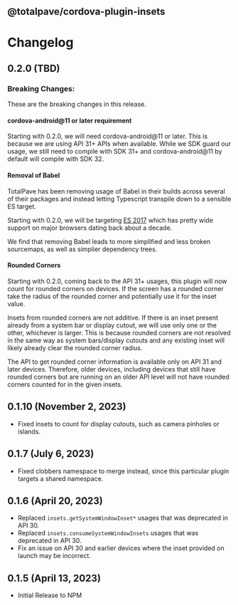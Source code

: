 
@totalpave/cordova-plugin-insets
--------------------------------

# Changelog

## 0.2.0 (TBD)

### Breaking Changes:

These are the breaking changes in this release.

#### cordova-android@11 or later requirement

Starting with 0.2.0, we will need cordova-android@11 or later.
This is because we are using API 31+ APIs when available.
While we SDK guard our usage, we still need to compile with SDK 31+ and cordova-android@11 by default will compile with SDK 32.

#### Removal of Babel

TotalPave has been removing usage of Babel in their builds across several of their packages and instead letting Typescript transpile down to a sensible ES target.

Starting with 0.2.0, we will be targeting [ES 2017](https://caniuse.com/?search=es2017) which has pretty wide support on major browsers dating back about a decade.

We find that removing Babel leads to more simplified and less broken sourcemaps, as well as simplier dependency trees.

#### Rounded Corners

Starting with 0.2.0, coming back to the API 31+ usages, this plugin will now count for rounded corners on devices. If the screen has a rounded corner take the radius of the rounded corner and potentially use it for the inset value.

Insets from rounded corners are not additive. If there is an inset present already from a system bar or display cutout, we will use only one or the other, whichever is larger. This is because rounded corners are not resolved in the same way as system bars/display cutouts and any existing inset will likely already clear the rounded corner radius.

The API to get rounded corner information is available only on API 31 and later devices. Therefore, older devices, including devices that still have rounded corners but are running on an older API level will not have rounded corners counted for in the given insets.

## 0.1.10 (November 2, 2023)
- Fixed insets to count for display cutouts, such as camera pinholes or islands.

## 0.1.7 (July 6, 2023)
- Fixed clobbers namespace to merge instead, since this particular plugin targets a shared namespace.

## 0.1.6 (April 20, 2023)
-   Replaced `insets.getSystemWindowInset*` usages that was deprecated in API 30.
-   Replaced `insets.consumeSystemWindowInsets` usages that was deprecated in API 30.
-   Fix an issue on API 30 and earlier devices where the inset provided on launch may be incorrect.

## 0.1.5 (April 13, 2023)

-   Initial Release to NPM
